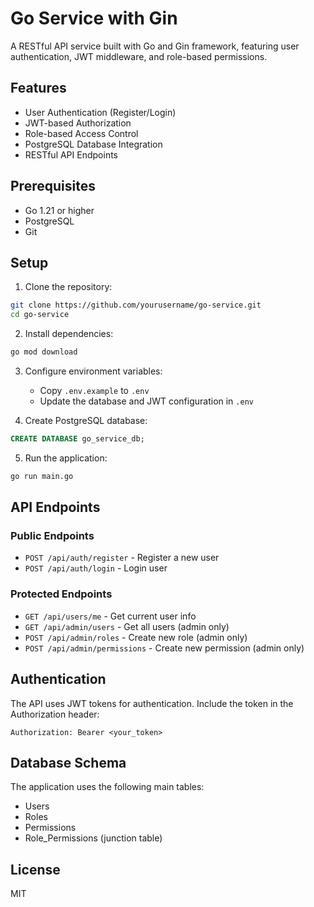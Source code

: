 # Go Service with Gin

A RESTful API service built with Go and Gin framework, featuring user authentication, JWT middleware, and role-based permissions.

## Features

- User Authentication (Register/Login)
- JWT-based Authorization
- Role-based Access Control
- PostgreSQL Database Integration
- RESTful API Endpoints

## Prerequisites

- Go 1.21 or higher
- PostgreSQL
- Git

## Setup

1. Clone the repository:
```bash
git clone https://github.com/yourusername/go-service.git
cd go-service
```

2. Install dependencies:
```bash
go mod download
```

3. Configure environment variables:
   - Copy `.env.example` to `.env`
   - Update the database and JWT configuration in `.env`

4. Create PostgreSQL database:
```sql
CREATE DATABASE go_service_db;
```

5. Run the application:
```bash
go run main.go
```

## API Endpoints

### Public Endpoints

- `POST /api/auth/register` - Register a new user
- `POST /api/auth/login` - Login user

### Protected Endpoints

- `GET /api/users/me` - Get current user info
- `GET /api/admin/users` - Get all users (admin only)
- `POST /api/admin/roles` - Create new role (admin only)
- `POST /api/admin/permissions` - Create new permission (admin only)

## Authentication

The API uses JWT tokens for authentication. Include the token in the Authorization header:

```
Authorization: Bearer <your_token>
```

## Database Schema

The application uses the following main tables:
- Users
- Roles
- Permissions
- Role_Permissions (junction table)

## License

MIT 
